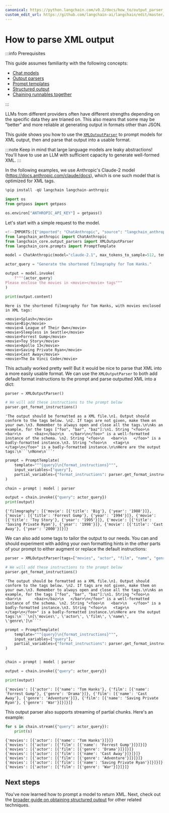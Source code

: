 ```yaml
---
canonical: https://python.langchain.com/v0.2/docs/how_to/output_parser_xml/
custom_edit_url: https://github.com/langchain-ai/langchain/edit/master/docs/docs/how_to/output_parser_xml.ipynb
---
```


# How to parse XML output

:::info Prerequisites

This guide assumes familiarity with the following concepts:
- [Chat models](/docs/concepts/#chat-models)
- [Output parsers](/docs/concepts/#output-parsers)
- [Prompt templates](/docs/concepts/#prompt-templates)
- [Structured output](/docs/how_to/structured_output)
- [Chaining runnables together](/docs/how_to/sequence/)

:::

LLMs from different providers often have different strengths depending on the specific data they are trianed on. This also means that some may be "better" and more reliable at generating output in formats other than JSON.

This guide shows you how to use the [`XMLOutputParser`](https://api.python.langchain.com/en/latest/output_parsers/langchain_core.output_parsers.xml.XMLOutputParser.html) to prompt models for XML output, then and parse that output into a usable format.

:::note
Keep in mind that large language models are leaky abstractions! You'll have to use an LLM with sufficient capacity to generate well-formed XML.
:::

In the following examples, we use Anthropic's Claude-2 model (https://docs.anthropic.com/claude/docs), which is one such model that is optimized for XML tags.

```python
%pip install -qU langchain langchain-anthropic

import os
from getpass import getpass

os.environ["ANTHROPIC_API_KEY"] = getpass()
```

Let's start with a simple request to the model.

```python
<!--IMPORTS:[{"imported": "ChatAnthropic", "source": "langchain_anthropic", "docs": "https://api.python.langchain.com/en/latest/chat_models/langchain_anthropic.chat_models.ChatAnthropic.html", "title": "How to parse XML output"}, {"imported": "XMLOutputParser", "source": "langchain_core.output_parsers", "docs": "https://api.python.langchain.com/en/latest/output_parsers/langchain_core.output_parsers.xml.XMLOutputParser.html", "title": "How to parse XML output"}, {"imported": "PromptTemplate", "source": "langchain_core.prompts", "docs": "https://api.python.langchain.com/en/latest/prompts/langchain_core.prompts.prompt.PromptTemplate.html", "title": "How to parse XML output"}]-->
from langchain_anthropic import ChatAnthropic
from langchain_core.output_parsers import XMLOutputParser
from langchain_core.prompts import PromptTemplate

model = ChatAnthropic(model="claude-2.1", max_tokens_to_sample=512, temperature=0.1)

actor_query = "Generate the shortened filmography for Tom Hanks."

output = model.invoke(
    f"""{actor_query}
Please enclose the movies in <movie></movie> tags"""
)

print(output.content)
```
```output
Here is the shortened filmography for Tom Hanks, with movies enclosed in XML tags:

<movie>Splash</movie>
<movie>Big</movie>
<movie>A League of Their Own</movie>
<movie>Sleepless in Seattle</movie>
<movie>Forrest Gump</movie>
<movie>Toy Story</movie>
<movie>Apollo 13</movie>
<movie>Saving Private Ryan</movie>
<movie>Cast Away</movie>
<movie>The Da Vinci Code</movie>
```
This actually worked pretty well! But it would be nice to parse that XML into a more easily usable format. We can use the `XMLOutputParser` to both add default format instructions to the prompt and parse outputted XML into a dict:

```python
parser = XMLOutputParser()

# We will add these instructions to the prompt below
parser.get_format_instructions()
```

```output
'The output should be formatted as a XML file.\n1. Output should conform to the tags below. \n2. If tags are not given, make them on your own.\n3. Remember to always open and close all the tags.\n\nAs an example, for the tags ["foo", "bar", "baz"]:\n1. String "<foo>\n   <bar>\n      <baz></baz>\n   </bar>\n</foo>" is a well-formatted instance of the schema. \n2. String "<foo>\n   <bar>\n   </foo>" is a badly-formatted instance.\n3. String "<foo>\n   <tag>\n   </tag>\n</foo>" is a badly-formatted instance.\n\nHere are the output tags:\n```\nNone\n```'
```

```python
prompt = PromptTemplate(
    template="""{query}\n{format_instructions}""",
    input_variables=["query"],
    partial_variables={"format_instructions": parser.get_format_instructions()},
)

chain = prompt | model | parser

output = chain.invoke({"query": actor_query})
print(output)
```
```output
{'filmography': [{'movie': [{'title': 'Big'}, {'year': '1988'}]}, {'movie': [{'title': 'Forrest Gump'}, {'year': '1994'}]}, {'movie': [{'title': 'Toy Story'}, {'year': '1995'}]}, {'movie': [{'title': 'Saving Private Ryan'}, {'year': '1998'}]}, {'movie': [{'title': 'Cast Away'}, {'year': '2000'}]}]}
```
We can also add some tags to tailor the output to our needs. You can and should experiment with adding your own formatting hints in the other parts of your prompt to either augment or replace the default instructions:

```python
parser = XMLOutputParser(tags=["movies", "actor", "film", "name", "genre"])

# We will add these instructions to the prompt below
parser.get_format_instructions()
```

```output
'The output should be formatted as a XML file.\n1. Output should conform to the tags below. \n2. If tags are not given, make them on your own.\n3. Remember to always open and close all the tags.\n\nAs an example, for the tags ["foo", "bar", "baz"]:\n1. String "<foo>\n   <bar>\n      <baz></baz>\n   </bar>\n</foo>" is a well-formatted instance of the schema. \n2. String "<foo>\n   <bar>\n   </foo>" is a badly-formatted instance.\n3. String "<foo>\n   <tag>\n   </tag>\n</foo>" is a badly-formatted instance.\n\nHere are the output tags:\n```\n[\'movies\', \'actor\', \'film\', \'name\', \'genre\']\n```'
```

```python
prompt = PromptTemplate(
    template="""{query}\n{format_instructions}""",
    input_variables=["query"],
    partial_variables={"format_instructions": parser.get_format_instructions()},
)


chain = prompt | model | parser

output = chain.invoke({"query": actor_query})

print(output)
```
```output
{'movies': [{'actor': [{'name': 'Tom Hanks'}, {'film': [{'name': 'Forrest Gump'}, {'genre': 'Drama'}]}, {'film': [{'name': 'Cast Away'}, {'genre': 'Adventure'}]}, {'film': [{'name': 'Saving Private Ryan'}, {'genre': 'War'}]}]}]}
```
This output parser also supports streaming of partial chunks. Here's an example:

```python
for s in chain.stream({"query": actor_query}):
    print(s)
```
```output
{'movies': [{'actor': [{'name': 'Tom Hanks'}]}]}
{'movies': [{'actor': [{'film': [{'name': 'Forrest Gump'}]}]}]}
{'movies': [{'actor': [{'film': [{'genre': 'Drama'}]}]}]}
{'movies': [{'actor': [{'film': [{'name': 'Cast Away'}]}]}]}
{'movies': [{'actor': [{'film': [{'genre': 'Adventure'}]}]}]}
{'movies': [{'actor': [{'film': [{'name': 'Saving Private Ryan'}]}]}]}
{'movies': [{'actor': [{'film': [{'genre': 'War'}]}]}]}
```
## Next steps

You've now learned how to prompt a model to return XML. Next, check out the [broader guide on obtaining structured output](/docs/how_to/structured_output) for other related techniques.